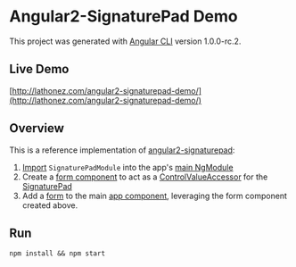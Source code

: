 # Angular2-SignaturePad Demo

This project was generated with [Angular CLI](https://github.com/angular/angular-cli) version 1.0.0-rc.2.

## Live Demo

[http://lathonez.com/angular2-signaturepad-demo/](http://lathonez.com/angular2-signaturepad-demo/)

## Overview

This is a reference implementation of [angular2-signaturepad](https://www.npmjs.com/package/angular2-signaturepad):

1. [Import](https://github.com/lathonez/angular2-signaturepad-demo/blob/master/src/app/app.module.ts#L7) `SignaturePadModule` into the app's [main NgModule](https://github.com/lathonez/angular2-signaturepad-demo/blob/master/src/app/app.module.ts#L20)
2. Create a [form component](https://github.com/lathonez/angular2-signaturepad-demo/blob/master/src/app/signature-field/signature-field.component.ts#L1-L64) to act as a [ControlValueAccessor](https://angular.io/docs/ts/latest/api/forms/index/ControlValueAccessor-interface.html) for the [SignaturePad](https://github.com/lathonez/angular2-signaturepad-demo/blob/master/src/app/signature-field/signature-field.component.html#L1)
3. Add a [form](https://github.com/lathonez/angular2-signaturepad-demo/blob/master/src/app/app.component.html#L5-L7) to the main [app component](https://github.com/lathonez/angular2-signaturepad-demo/blob/master/src/app/app.component.ts#L13-L20), leveraging the form component created above.

## Run

`npm install && npm start`
